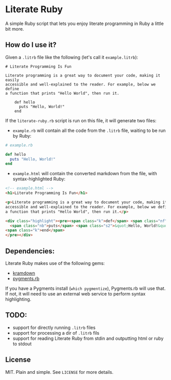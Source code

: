 # Literate Ruby

A simple Ruby script that lets you enjoy literate programming in Ruby a little
bit more.

## How do I use it?

Given a `.litrb` file like the following (let's call it `example.litrb`):

    # Literate Programming Is Fun

    Literate programming is a great way to document your code, making it easily
    accessible and well-explained to the reader. For example, below we define
    a function that prints "Hello World", then run it.

        def hello
          puts "Hello, World!"
        end

If the `literate-ruby.rb` script is run on this file, it will generate two
files:

- `example.rb` will contain all the code from the `.litrb` file, waiting to be
  run by Ruby:

```ruby
# example.rb

def hello
  puts "Hello, World!"
end
```

- `example.html` will contain the converted markdown from the file, with
  syntax-highlighted Ruby:

```html
<!-- example.html -->
<h1>Literate Programming Is Fun</h1>

<p>Literate programming is a great way to document your code, making it easily
accessible and well-explained to the reader. For example, below we define
a function that prints "Hello World", then run it.</p>

<div class="highlight"><pre><span class="k">def</span> <span class="nf">hello</span>
  <span class="nb">puts</span> <span class="s2">&quot;Hello, World!&quot;</span>
<span class="k">end</span>
</pre></div>
```

## Dependencies:

Literate Ruby makes use of the following gems:

- [kramdown][]
- [pygments.rb][]

If you have a Pygments install (`which pygmentize`), Pygments.rb will use that.
If not, it will need to use an external web service to perform syntax
highlighting.

[kramdown]: http://kramdown.rubyforge.org
[pygments.rb]: https://github.com/tmm1/pygments.rb

## TODO:

- support for directly running `.litrb` files
- support for processing a dir of `.litrb` fils
- support for reading Literate Ruby from stdin and outputting html or ruby to
  stdout

## License

MIT. Plain and simple. See `LICENSE` for more details.
